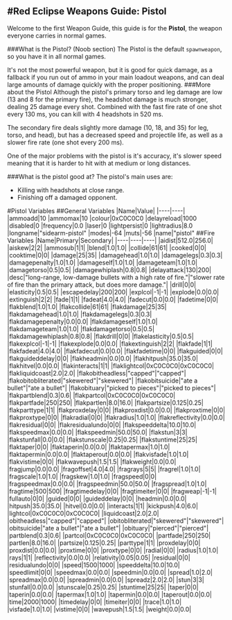 #Red Eclipse Weapons Guide: Pistol
----
Welcome to the first Weapon Guide, this guide is for the **Pistol**, the weapon everyone carries in normal games.

###What is the Pistol? (Noob section)
The Pistol is the default `spawnweapon`, so you have it in all normal games.

It's not the most powerful weapon, but it is good for quick damage, as a fallback if you run out of ammo in your main loadout weapons, and can deal large amounts of damage quickly with the proper positioning.
###More about the Pistol
Although the pistol's primary torso and leg damage are low (13 and 8 for the primary fire), the headshot damage is much stronger, dealing 25 damage every shot. Combined with the fast fire rate of one shot every 130 ms, you can kill with 4 headshots in 520 ms.

The secondary fire deals slightly more damage (10, 18, and 35) for leg, torso, and head), but has a decreased speed and projectile life, as well as a slower fire rate (one shot every 200 ms).

One of the major problems with the pistol is it's accuracy, it's slower speed meaning that it is harder to hit with at medium or long distances.

###What is the pistol good at?
The pistol's main uses are:

* Killing with headshots at close range.
* Finishing off a damaged opponent.

#Pistol Variables
##General Variables
|Name|Value|
|----|----|
|ammoadd|10
|ammomax|10
|colour|0xC0C0C0
|delayreload|1000
|disabled|0
|frequency|0.0
|laser|0
|lightpersist|0
|lightradius|8.0
|longname|"sidearm-pistol"
|modes|-64
|muts|-56
|name|"pistol"
##Fire Variables
|Name|Primary|Secondary|
|----|----|----|
|aidist|512.0|256.0|
|aiskew|2|2|
|ammosub|1|1|
|blend|1.0|1.0|
|collide|61|61|
|cooked|0|0|
|cooktime|0|0|
|damage|25|35|
|damagehead|1.0|1.0|
|damagelegs|0.3|0.3|
|damagepenalty|1.0|1.0|
|damageself|1.0|1.0|
|damageteam|1.0|1.0|
|damagetorso|0.5|0.5|
|damagewhiplash|0.8|0.8|
|delayattack|130|200|
|desc|"long-range, low-damage bullets with a high rate of fire."|"slower rate of fire than the primary attack, but does more damage."|
|drill|0|0|
|elasticity|0.5|0.5|
|escapedelay|200|200|
|explcol|-1|-1|
|explode|0.0|0.0|
|extinguish|2|2|
|fade|1|1|
|fadeat|4.0|4.0|
|fadecut|0.0|0.0|
|fadetime|0|0|
|flakblend|1.0|1.0|
|flakcollide|61|61|
|flakdamage|25|35|
|flakdamagehead|1.0|1.0|
|flakdamagelegs|0.3|0.3|
|flakdamagepenalty|0.0|0.0|
|flakdamageself|1.0|1.0|
|flakdamageteam|1.0|1.0|
|flakdamagetorso|0.5|0.5|
|flakdamagewhiplash|0.8|0.8|
|flakdrill|0|0|
|flakelasticity|0.5|0.5|
|flakexplcol|-1|-1|
|flakexplode|0.0|0.0|
|flakextinguish|2|2|
|flakfade|1|1|
|flakfadeat|4.0|4.0|
|flakfadecut|0.0|0.0|
|flakfadetime|0|0|
|flakguided|0|0|
|flakguideddelay|0|0|
|flakheadmin|0.0|0.0|
|flakhitpush|35.0|35.0|
|flakhitvel|0.0|0.0|
|flakinteracts|1|1|
|flaklightcol|0xC0C0C0|0xC0C0C0|
|flakliquidcoast|2.0|2.0|
|flakobitheadless|"capped"|"capped"|
|flakobitobliterated|"skewered"|"skewered"|
|flakobitsuicide|"ate a bullet"|"ate a bullet"|
|flakobituary|"picked to pieces"|"picked to pieces"|
|flakpartblend|0.3|0.6|
|flakpartcol|0xC0C0C0|0xC0C0C0|
|flakpartfade|250|250|
|flakpartlen|8.0|16.0|
|flakpartsize|0.125|0.25|
|flakparttype|1|1|
|flakproxdelay|0|0|
|flakproxdist|0.0|0.0|
|flakproxtime|0|0|
|flakproxtype|0|0|
|flakradial|0|0|
|flakradius|1.0|1.0|
|flakreflectivity|0.0|0.0|
|flakresidual|0|0|
|flakresidualundo|0|0|
|flakspeeddelta|10.0|10.0|
|flakspeedmax|0.0|0.0|
|flakspeedmin|50.0|50.0|
|flakstun|3|3|
|flakstunfall|0.0|0.0|
|flakstunscale|0.25|0.25|
|flakstuntime|25|25|
|flaktaper|0|0|
|flaktaperin|0.0|0.0|
|flaktapermax|1.0|1.0|
|flaktapermin|0.0|0.0|
|flaktaperout|0.0|0.0|
|flakvisfade|1.0|1.0|
|flakvistime|0|0|
|flakwavepush|1.5|1.5|
|flakweight|0.0|0.0|
|fragjump|0.0|0.0|
|fragoffset|4.0|4.0|
|fragrays|5|5|
|fragrel|1.0|1.0|
|fragscale|1.0|1.0|
|fragskew|1.0|1.0|
|fragspeed|0|0|
|fragspeedmax|0.0|0.0|
|fragspeedmin|50.0|50.0|
|fragspread|1.0|1.0|
|fragtime|500|500|
|fragtimedelay|0|0|
|fragtimeiter|0|0|
|fragweap|-1|-1|
|fullauto|0|0|
|guided|0|0|
|guideddelay|0|0|
|headmin|0.0|0.0|
|hitpush|35.0|35.0|
|hitvel|0.0|0.0|
|interacts|1|1|
|kickpush|4.0|6.0|
|lightcol|0xC0C0C0|0xC0C0C0|
|liquidcoast|2.0|2.0|
|obitheadless|"capped"|"capped"|
|obitobliterated|"skewered"|"skewered"|
|obitsuicide|"ate a bullet"|"ate a bullet"|
|obituary|"pierced"|"pierced"|
|partblend|0.3|0.6|
|partcol|0xC0C0C0|0xC0C0C0|
|partfade|250|250|
|partlen|8.0|16.0|
|partsize|0.125|0.25|
|parttype|1|1|
|proxdelay|0|0|
|proxdist|0.0|0.0|
|proxtime|0|0|
|proxtype|0|0|
|radial|0|0|
|radius|1.0|1.0|
|rays|1|1|
|reflectivity|0.0|0.0|
|relativity|0.05|0.05|
|residual|0|0|
|residualundo|0|0|
|speed|1500|1000|
|speeddelta|10.0|10.0|
|speedlimit|0|0|
|speedmax|0.0|0.0|
|speedmin|0.0|0.0|
|spread|1.0|2.0|
|spreadmax|0.0|0.0|
|spreadmin|0.0|0.0|
|spreadz|2.0|2.0|
|stun|3|3|
|stunfall|0.0|0.0|
|stunscale|0.25|0.25|
|stuntime|25|25|
|taper|0|0|
|taperin|0.0|0.0|
|tapermax|1.0|1.0|
|tapermin|0.0|0.0|
|taperout|0.0|0.0|
|time|2000|1000|
|timedelay|0|0|
|timeiter|0|0|
|trace|1.0|1.0|
|visfade|1.0|1.0|
|vistime|0|0|
|wavepush|1.5|1.5|
|weight|0.0|0.0|
